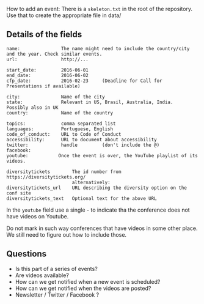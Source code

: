 How to add an event:
There is a `skeleton.txt` in the root of the repository. Use that to create the appropriate file in data/

Details of the fields
------------------------

```
name:               The name might need to include the country/city and the year. Check similar events.
url:                http://...

start_date:         2016-06-01
end_date:           2016-06-02
cfp_date:           2016-02-23     (Deadline for Call for Presentations if available) 

city:               Name of the city
state:              Relevant in US, Brasil, Australia, India.   Possibly also in UK
country:            Name of the country

topics:             comma separated list
languages:          Portuguese, English
code_of_conduct:    URL to Code of Conduct
accessibility:      URL to document about accessibility
twitter:            handle         (don't include the @)
facebook:
youtube:           Once the event is over, the YouTube playlist of its videos.

diversitytickets        The id number from https://diversitytickets.org/ 
                        alternatively:
diversitytickets_url    URL describing the diversity option on the conf site
diversitytickets_text   Optional text for the above URL
```

In the `youtube` field use a single - to indicate tha the conference does not have videos on Youtube.

Do not mark in such way conferences that have videos in some other place. We still need to figure out how to include
those.


Questions
------------------
* Is this part of a series of events?
* Are videos available?
* How can we get notified when a new event is scheduled?
* How can we get notified when the videos are posted?
* Newsletter / Twitter / Facebook ?
